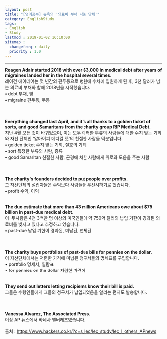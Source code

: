```yaml
---
layout: post
title: "[영어공부] 뉴욕의 '의료비 부채 나눔 단체'"
category: EnglishStudy
tags:
- English
- Study
lastmod : 2019-01-02 16:10:00
sitemap :
  changefreq : daily
  priority : 1.0
---
```


***

<!--미리보기-->
<span class="style1"><strong>Reagen  Adair started 2018 with over $3,000 in medical debt after years of migraines  landed her in the hospital several times.<br>
</strong></span><span class="style12">레이건 에이데어는  몇 년간의 편두통으로 병원에 수차례 입원하게 된 후, 3천 달러가 넘는 의료비 부채와 함께 2018년을 시작했습니다.</span><br>
<span class="style15"><strong class="style15">• </strong>debt 부채, 빚<br>
<strong class="style15">• </strong>migraine  편두통, 두통<br>
</span><br>
<span class="style1"><strong><br></strong></span><br><span class="style1"><strong>Everything  changed last April, and it's all thanks to a golden ticket of sorts, and good  Samaritans from the charity group RIP Medical Debt.<br>
  </strong></span><span class="style12">지난 4월 모든 것이 바뀌었으며, 이는 모두 이러한 부류의 사람들에 대한  수지 맞는 기회와 자선 단체인 ‘알아이피 메디컬 뎃’의 친절한  사람들 덕분입니다.</span><span class="style9"><br>
  </span><span class="style15"><strong class="style15">• </strong>golden  ticket 수지 맞는 기회, 절호의 기회<br>
  <strong class="style15"> • </strong>sort 특정한 부류의 사람, 종류<br>
  <strong class="style15">•</strong> good  Samaritan 친절한 사람, 곤경에 처한 사람에게 위로와 도움을 주는 사람<br>
</span><br>
<span class="style1"><strong><br></strong></span><br><span class="style1"><strong>The  charity's founders decided to put people over profits.<br>
  </strong></span><span class="style12">그 자선단체의  설립자들은 수익보다 사람들을 우선시하기로 했습니다.</span><span class="style9"><br>
  </span><span class="style15"><strong class="style15">• </strong>profit  수익, 이익</span><br>
<span class="style1"><strong><br></strong></span><br><span class="style1"><strong>The  duo estimate that more than 43 million Americans owe about $75 billion in  past-due medical debt.<br>
</strong></span><span class="style12">이&nbsp; 두사람은 4천 3백만 명 이상의 미국인들이 약 750억 달러의 납입 기한이 경과된 의료비를 빚지고 있다고 추정하고 있습니다.</span><span class="style9"><br>
  </span><span class="style15"><strong class="style15">• </strong>past-due  납입 기한이 경과된, 미납된, 연체된</span><br>
<br>
<span class="style1"><strong><br></strong></span><br><span class="style1"><strong>The  charity buys portfolios of past-due bills for pennies on the dollar.<br>
  </strong></span><span class="style12">이 자선단체에서는  저렴한 가격에 미납된 청구서들의 명세표를 구입합니다.</span><span class="style9"><br>
</span><span class="style15">• portfolio 명세서, 일람표 <br>
•  for pennies on the dollar 저렴한 가격에 </span><br>
<span class="style1"><strong><br></strong></span><br><span class="style1"><strong>They  send out letters letting recipients know their bill is paid.<br>
  </strong></span><span class="style12">그들은 수령인들에게  그들의 청구서가 납입되었음을 알리는 편지도 발송합니다.</span><span class="style9"><br>
</span><br>
<span class="style1"><strong><br></strong></span><br><span class="style1"><strong>Vanessa  Alvarez, The Associated Press.<br>
  </strong></span><span class="style12">이상 AP 뉴스에서 바네사 앨버레즈였습니다.</span><span class="style9"><br>
</span><br>
출처 : https://www.hackers.co.kr/?c=s_lec/lec_study/lec_I_others_APnews
